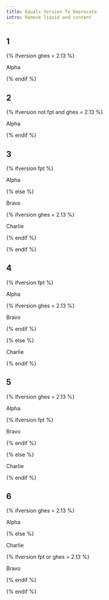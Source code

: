 ```yaml
---
title: Equals Version To Deprecate
intro: Remove liquid and content
---
```


## 1
<div class="example1">

{% ifversion ghes = 2.13 %}

Alpha

{% endif %}

</div>

## 2
<div class="example2">

{% ifversion not fpt and ghes = 2.13 %}

Alpha

{% endif %}

</div>

## 3
<div class="example3">

{% ifversion fpt %}

Alpha

{% else %}

Bravo

{% ifversion ghes = 2.13 %}

Charlie

{% endif %}

{% endif %}

</div>

## 4
<div class="example4">

{% ifversion fpt %}

Alpha

{% ifversion ghes = 2.13 %}

Bravo

{% endif %}

{% else %}

Charlie

{% endif %}

</div>

## 5
<div class="example5">

{% ifversion ghes = 2.13 %}

Alpha

{% ifversion fpt %}

Bravo

{% endif %}

{% else %}

Charlie

{% endif %}

</div>

## 6
<div class="example6">

{% ifversion ghes = 2.13 %}

Alpha

{% else %}

Charlie

{% ifversion fpt or ghes > 2.13 %}

Bravo

{% endif %}

{% endif %}

</div>
